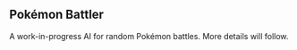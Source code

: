 Pokémon Battler
------------------------------------------------------------------------

A work-in-progress AI for random Pokémon battles. More details will follow.
